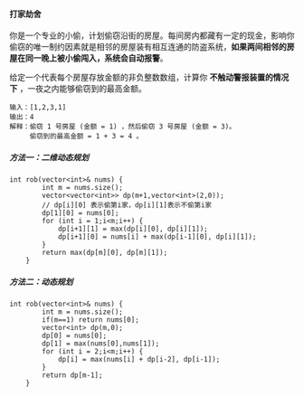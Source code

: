 #### 打家劫舍


你是一个专业的小偷，计划偷窃沿街的房屋。每间房内都藏有一定的现金，影响你偷窃的唯一制约因素就是相邻的房屋装有相互连通的防盗系统，**如果两间相邻的房屋在同一晚上被小偷闯入，系统会自动报警**。

给定一个代表每个房屋存放金额的非负整数数组，计算你 **不触动警报装置的情况下** ，一夜之内能够偷窃到的最高金额。

```
输入：[1,2,3,1]
输出：4
解释：偷窃 1 号房屋 (金额 = 1) ，然后偷窃 3 号房屋 (金额 = 3)。
     偷窃到的最高金额 = 1 + 3 = 4 。
```



##### 方法一：二维动态规划

```
int rob(vector<int>& nums) {
        int m = nums.size();
        vector<vector<int>> dp(m+1,vector<int>(2,0));
        // dp[i][0] 表示偷第i家，dp[i][1]表示不偷第i家
        dp[1][0] = nums[0];
        for (int i = 1;i<m;i++) {
            dp[i+1][1] = max(dp[i][0], dp[i][1]);
            dp[i+1][0] = nums[i] + max(dp[i-1][0], dp[i][1]);
        }
        return max(dp[m][0], dp[m][1]);
    }
```

##### 方法二：动态规划

```
int rob(vector<int>& nums) {
        int m = nums.size();
        if(m==1) return nums[0];
        vector<int> dp(m,0);
        dp[0] = nums[0];
        dp[1] = max(nums[0],nums[1]);
        for (int i = 2;i<m;i++) {
            dp[i] = max(nums[i] + dp[i-2], dp[i-1]);
        }
        return dp[m-1];
    }
```

